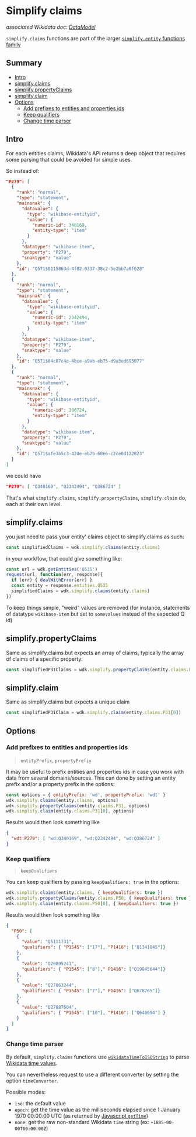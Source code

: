 # Simplify claims
*associated Wikidata doc: [DataModel](https://www.mediawiki.org/wiki/Wikibase/DataModel)*

`simplify.claims` functions are part of the larger [`simplify.entity` functions family](simplify_entities_data.md)

## Summary

<!-- START doctoc generated TOC please keep comment here to allow auto update -->
<!-- DON'T EDIT THIS SECTION, INSTEAD RE-RUN doctoc TO UPDATE -->


- [Intro](#intro)
- [simplify.claims](#simplifyclaims)
- [simplify.propertyClaims](#simplifypropertyclaims)
- [simplify.claim](#simplifyclaim)
- [Options](#options)
  - [Add prefixes to entities and properties ids](#add-prefixes-to-entities-and-properties-ids)
  - [Keep qualifiers](#keep-qualifiers)
  - [Change time parser](#change-time-parser)

<!-- END doctoc generated TOC please keep comment here to allow auto update -->

## Intro
For each entities claims, Wikidata's API returns a deep object that requires some parsing that could be avoided for simple uses.

So instead of:
```json
"P279": [
  {
    "rank": "normal",
    "type": "statement",
    "mainsnak": {
      "datavalue": {
        "type": "wikibase-entityid",
        "value": {
          "numeric-id": 340169,
          "entity-type": "item"
        }
      },
      "datatype": "wikibase-item",
      "property": "P279",
      "snaktype": "value"
    },
    "id": "Q571$0115863d-4f02-0337-38c2-5e2bb7a0f628"
  },
  {
    "rank": "normal",
    "type": "statement",
    "mainsnak": {
      "datavalue": {
        "type": "wikibase-entityid",
        "value": {
          "numeric-id": 2342494,
          "entity-type": "item"
        }
      },
      "datatype": "wikibase-item",
      "property": "P279",
      "snaktype": "value"
    },
    "id": "Q571$04c87c4e-4bce-a9ab-eb75-d9a3ed695077"
  },
  {
    "rank": "normal",
    "type": "statement",
    "mainsnak": {
      "datavalue": {
        "type": "wikibase-entityid",
        "value": {
          "numeric-id": 386724,
          "entity-type": "item"
        }
      },
      "datatype": "wikibase-item",
      "property": "P279",
      "snaktype": "value"
    },
    "id": "Q571$afe3b5c3-424e-eb7b-60e6-c2ce0d122823"
  }
]
```

we could have

```json
"P279": [ "Q340169", "Q2342494", "Q386724" ]
```

That's what `simplify.claims`, `simplify.propertyClaims`, `simplify.claim` do, each at their own level.

## simplify.claims
you just need to pass your entity' claims object to simplify.claims as such:
```js
const simplifiedClaims = wdk.simplify.claims(entity.claims)
```

in your workflow, that could give something like:

```js
const url = wdk.getEntities('Q535')
request(url, function(err, response){
  if (err) { dealWithError(err) }
  const entity = response.entities.Q535
  simplifiedClaims = wdk.simplify.claims(entity.claims)
})
```

To keep things simple, "weird" values are removed (for instance, statements of datatype `wikibase-item` but set to `somevalues` instead of the expected Q id)

## simplify.propertyClaims
Same as simplify.claims but expects an array of claims, typically the array of claims of a specific property:
```js
const simplifiedP31Claims = wdk.simplify.propertyClaims(entity.claims.P31)
```

## simplify.claim
Same as simplify.claims but expects a unique claim
```js
const simplifiedP31Claim = wdk.simplify.claim(entity.claims.P31[0])
```


## Options

### Add prefixes to entities and properties ids
> `entityPrefix`, `propertyPrefix`

It may be useful to prefix entities and properties ids in case you work with data from several domains/sources. This can done by setting an entity prefix and/or a property prefix in the options:
```js
const options = { entityPrefix: 'wd', propertyPrefix: 'wdt' }
wdk.simplify.claims(entity.claims, options)
wdk.simplify.propertyClaims(entity.claims.P31, options)
wdk.simplify.claim(entity.claims.P31[0], options)
```
Results would then look something like
```json
{
  "wdt:P279": [ "wd:Q340169", "wd:Q2342494", "wd:Q386724" ]
}
```

### Keep qualifiers
> `keepQualifiers`

You can keep qualifiers by passing `keepQualifiers: true` in the options:
```js
wdk.simplify.claims(entity.claims, { keepQualifiers: true })
wdk.simplify.propertyClaims(entity.claims.P50, { keepQualifiers: true })
wdk.simplify.claim(entity.claims.P50[0], { keepQualifiers: true })
```
Results would then look something like
```json
{
  "P50": [
    {
      "value": "Q5111731",
      "qualifiers": { "P1545": ["17"], "P1416": ["Q1341845"]}
    },
    {
      "value": "Q20895241",
      "qualifiers": { "P1545": ["8"]," P1416": ["Q19845644"]}
    },
    {
      "value": "Q27863244",
      "qualifiers": { "P1545": ["7"]," P1416": ["Q678765"]}
    },
    {
      "value": "Q27887604",
      "qualifiers": { "P1545": ["10"], "P1416": ["Q640694"] }
    }
  ]
}
```

### Change time parser

By default, `simplify.claims` functions use [`wikidataTimeToISOString`](general_helpers.md#wikidataTimeToISOString) to parse [Wikidata time values](https://www.mediawiki.org/wiki/Wikibase/DataModel#Dates_and_times).

You can nevertheless request to use a different converter by setting the option `timeConverter`.

Possible modes:

* `iso`: the default value
* `epoch`: get the time value as the milliseconds elapsed since 1 January 1970 00:00:00 UTC (as returned by [Javascript `getTime`](https://developer.mozilla.org/en-US/docs/Web/JavaScript/Reference/Global_Objects/Date/getTime))
* `none`: get the raw non-standard Wikidata `time` string (ex: `+1885-00-00T00:00:00Z`)
